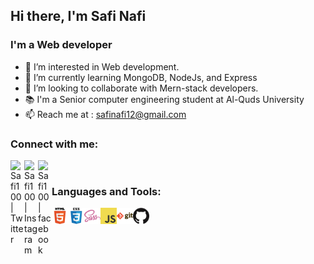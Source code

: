 ## Hi there, I'm Safi Nafi

### I'm a Web developer
- 👀 I’m interested in Web development.
- 🌱 I’m currently learning MongoDB, NodeJs, and Express
- 👯 I’m looking to collaborate with Mern-stack developers.
- 📚 I'm a Senior computer engineering student at Al-Quds University
- 📫 Reach me at : safinafi12@gmail.com

### Connect with me:

[<img align="left" alt="Safi100 | Twitter" width="22px" src="https://cdn.jsdelivr.net/npm/simple-icons@v3/icons/twitter.svg" />][twitter]
[<img align="left" alt="Safi100 | Instagram" width="22px" src="https://cdn.jsdelivr.net/npm/simple-icons@v3/icons/instagram.svg" />][instagram]
[<img align="left" alt="Safi100 | facebook" width="22px" src="https://cdn.jsdelivr.net/npm/simple-icons@v3/icons/facebook.svg" />][facebook]

<br />


### Languages and Tools:
<img align="left" alt="HTML5" width="26px" src="https://raw.githubusercontent.com/github/explore/80688e429a7d4ef2fca1e82350fe8e3517d3494d/topics/html/html.png" />
<img align="left" alt="CSS3" width="26px" src="https://raw.githubusercontent.com/github/explore/80688e429a7d4ef2fca1e82350fe8e3517d3494d/topics/css/css.png" />
<img align="left" alt="Sass" width="26px" src="https://raw.githubusercontent.com/github/explore/80688e429a7d4ef2fca1e82350fe8e3517d3494d/topics/sass/sass.png" />
<img align="left" alt="JavaScript" width="26px" src="https://raw.githubusercontent.com/github/explore/80688e429a7d4ef2fca1e82350fe8e3517d3494d/topics/javascript/javascript.png" />
<img align="left" alt="Git" width="26px" src="https://raw.githubusercontent.com/github/explore/80688e429a7d4ef2fca1e82350fe8e3517d3494d/topics/git/git.png" />
<img align="left" alt="GitHub" width="26px" src="https://raw.githubusercontent.com/github/explore/78df643247d429f6cc873026c0622819ad797942/topics/github/github.png" />


[twitter]: https://twitter.com/safinafi2
[instagram]: https://www.instagram.com/safi.nafi2/
[facebook]: https://www.facebook.com/Safi.Nafi2

